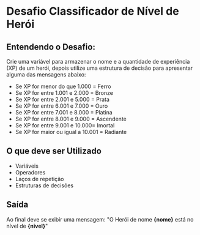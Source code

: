 # Desafio Classificador de Nível de Herói

## Entendendo o Desafio:

Crie uma variável para armazenar o nome e a quantidade de experiência (XP) de um herói, depois utilize uma estrutura de decisão para apresentar alguma das mensagens abaixo:

- Se XP for menor do que 1.000 = Ferro
- Se XP for entre 1.001 e 2.000 = Bronze
- Se XP for entre 2.001 e 5.000 = Prata
- Se XP for entre 6.001 e 7.000 = Ouro
- Se XP for entre 7.001 e 8.000 = Platina
- Se XP for entre 8.001 e 9.000 = Ascendente
- Se XP for entre 9.001 e 10.000= Imortal
- Se XP for maior ou igual a 10.001 = Radiante

## O que deve ser Utilizado

- Variáveis
- Operadores
- Laços de repetição
- Estruturas de decisões

## Saída

Ao final deve se exibir uma mensagem:
"O Herói de nome **{nome}** está no nível de **{nivel}**"
